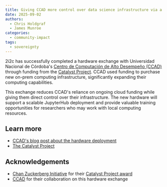 ```yaml
---
title: Giving CCAD more control over data science infrastructure via a Catalyst Project hardware exchange
date: 2025-09-02
authors:
  - Chris Holdgraf
  - James Munroe
categories:
  - community-impact
tags:
  - sovereignty
---
```


2i2c has successfully completed a hardware exchange with Universidad Nacional de Córdoba's [Centro de Computación de Alto Desempeño (CCAD)](https://supercomputo.unc.edu.ar/) through funding from the [Catalyst Project](https://catalystproject.cloud/). CCAD used funding to purchase new on-prem computing infrastructure, significantly expanding their computing capabilities.

This exchange reduces CCAD's reliance on ongoing cloud funding while giving them direct control over their infrastructure. The new hardware will support a scalable JupyterHub deployment and provide valuable training opportunities for researchers who may work with local computing resources.

## Learn more

- [CCAD's blog post about the hardware deployment](https://supercomputo.unc.edu.ar/2025/09/02/colgando-a-boogie/)
- [The Catalyst Project](https://catalystproject.cloud/)

## Acknowledgements

- [Chan Zuckerberg Initiative](../../../collaborators/czi) for their [Catalyst Project award](../../../collaborators/catalyst/)
- [CCAD](https://supercomputo.unc.edu.ar/) for their collaboration on this hardware exchange